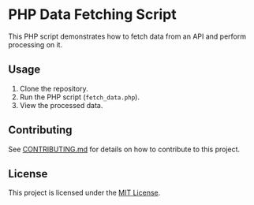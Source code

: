 # PHP Data Fetching Script

This PHP script demonstrates how to fetch data from an API and perform processing on it.

## Usage

1. Clone the repository.
2. Run the PHP script (`fetch_data.php`).
3. View the processed data.

## Contributing

See [CONTRIBUTING.md](CONTRIBUTING.md) for details on how to contribute to this project.

## License

This project is licensed under the [MIT License](LICENSE).
